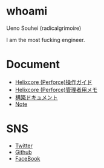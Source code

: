 # whoami

Ueno Souhei (radicalgrimoire)

I am the most fucking engineer.

# Document

* [Helixcore (Perforce)操作ガイド](01_Helixcore操作ガイド_top)
* [Helixcore (Perforce)管理者用メモ](02_Helixcore管理者用メモ_top)
* [構築ドキュメント](03_構築ドキュメント_top)
* [Note](04_Note_top)

# SNS
* [Twitter](https://twitter.com/radicalgrimoire)  
* [Github ](https://github.com/radicalgrimoire)  
* [FaceBook](https://www.facebook.com/souhei.ueno)  